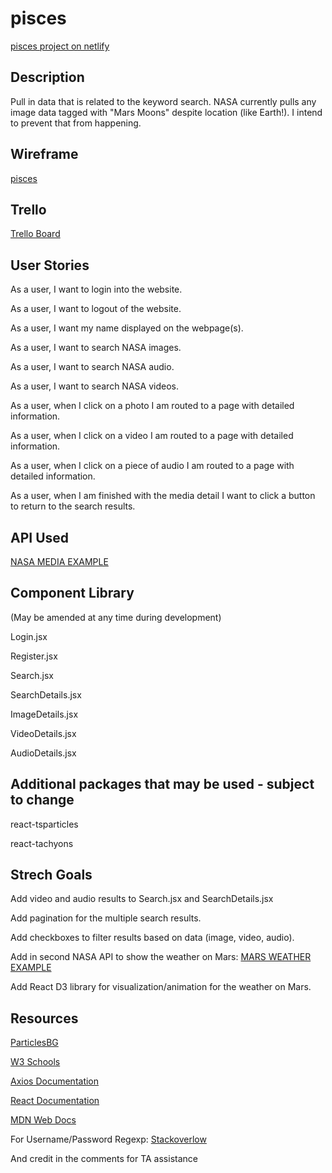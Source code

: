 # pisces

[pisces project on netlify](https://piscesp2.netlify.app/)

## Description

Pull in data that is related to the keyword search. NASA currently pulls any image data tagged with "Mars Moons" despite location (like Earth!). I intend to prevent that from happening.

## Wireframe

[pisces](https://drive.google.com/file/d/1WhN3e5L5HUXMz-WO3nqQcuRGqmIDEmvY/view?usp=sharing)

## Trello

[Trello Board](https://trello.com/b/9XmCcnEr/pisces-project)

## User Stories

As a user, I want to login into the website.

As a user, I want to logout of the website.

As a user, I want my name displayed on the webpage(s).

As a user, I want to search NASA images.

As a user, I want to search NASA audio.

As a user, I want to search NASA videos.

As a user, when I click on a photo I am routed to a page with detailed information.

As a user, when I click on a video I am routed to a page with detailed information.

As a user, when I click on a piece of audio I am routed to a page with detailed information.

As a user, when I am finished with the media detail I want to click a button to return to the search results.

## API Used

[NASA MEDIA EXAMPLE](https://images-api.nasa.gov/search?q=mars%20moons)

## Component Library

(May be amended at any time during development)

Login.jsx

Register.jsx

Search.jsx

SearchDetails.jsx

ImageDetails.jsx

VideoDetails.jsx

AudioDetails.jsx

## Additional packages that may be used - subject to change

react-tsparticles

react-tachyons

## Strech Goals

Add video and audio results to Search.jsx and SearchDetails.jsx

Add pagination for the multiple search results.

Add checkboxes to filter results based on data (image, video, audio).

Add in second NASA API to show the weather on Mars: [MARS WEATHER EXAMPLE](https://api.nasa.gov/insight_weather/?api_key=DEMO_KEY&feedtype=json&ver=1.0)

Add React D3 library for visualization/animation for the weather on Mars.

## Resources

[ParticlesBG](https://www.npmjs.com/package/particles-bg)

[W3 Schools](https://www.w3schools.com/)

[Axios Documentation](https://axios-http.com/)

[React Documentation](https://reactjs.org/)

[MDN Web Docs](https://developer.mozilla.org/en-US/)

For Username/Password Regexp: [Stackoverlow](https://stackoverflow.com/)

And credit in the comments for TA assistance
